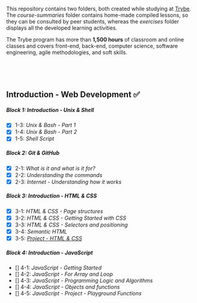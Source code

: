 This repository contains two folders, both created while studying at [Trybe](https://www.betrybe.com/).
The *course-summaries* folder contains home-made compiled lessons, so they can be consulted by peer students, whereas the *exercises* folder displays all the developed learning activities.

The Trybe program has more than **1,500 hours** of classroom and online classes and covers front-end, back-end, computer science, software engineering, agile methodologies, and soft skills.


<br>

​
## Introduction - Web Development :white_check_mark:

##### Block 1: Introduction - Unix & Shell
- [x] 1-3: *Unix & Bash - Part 1*
- [x] 1-4: *Unix & Bash - Part 2*
- [x] 1-5: *Shell Script*

##### Block 2: Git & GitHub 
- [x] 2-1: *What is it and what is it for?*
- [x] 2-2: *Understanding the commands*
- [x] 2-3: *Internet - Understanding how it works*

##### Block 3: Introduction - HTML & CSS
- [x] 3-1: *HTML & CSS - Page structures*
- [x] 3-2: *HTML & CSS - Getting Started with CSS*
- [x] 3-3: *HTML & CSS - Selectors and positioning*
- [x] 3-4: *Semantic HTML*
- [x] 3-5: *[Project - HTML & CSS]()*

##### Block 4: Introduction - JavaScript
- [] 4-1: *JavaScript - Getting Started*
- [] 4-2: *JavaScript - For Array and Loop*
- [] 4-3: *JavaScript - Programming Logic and Algorithms*
- [] 4-4: *JavaScript - Objects and functions*
- [] 4-5: *JavaScript - Project - Playground Functions*

<!-- ##### Block 5: Introduction - JavaScript - HTML
- [] 5-1: *JavaScript - DOM and selectors*
- [] 5-2: *JavaScript - Working with elements*
- [] 5-3: *JavaScript - Events*
- [] 5-4: *JavaScript - Web Storage*
- [] 5-5: *[Project - Meme Generator]()*
- [] 5-6: *[Project - Art with Pixels]()*
- [] 5-7: *[Project - To Do List]()*
- [] 5-8: *[Bonus Project - Color Guess]()*
- [] 5-9: *[Bonus Project - Mistery Letter]()* -->

<!-- ## Front-end development :hourglass_flowing_sand:
##### Block 6: Introduction - Front-end
- [] 6-1: *HTML & CSS - Forms*
- [] 6-2: *JavaScript libraries and CSS frameworks*
- [] 6-3: *CSS Flexbox - Part 1*
- [] 6-4: *CSS Flexbox - Part 2*
- [] 6-5: *CSS Responsivo - Mobile first*
- [] 6-6: *[Project - Facebook signup page]()* -->

<!-- ##### Block 7: Javascript ES6
- [] 7-1: *Let, const, arrow functions & template literals*
- [] 7-2: *Objects*
- [] 7-3: *Unit tests*
- [] 7-4: *Testing baby steps (TDD)*
- [] 7-5: *Project - Unit tests practice with npm* -->

<!-- ##### Block 8: Javascript Higher Order Functions (HOFs)
- [] 8-1: *forEach, find, some, every, sort*
- [] 8-2: *map e filter*
- [] 8-3: *reduce*
- [] 8-4: *spread operator, rest, destructuring, abbreviation object literal and default parameters*
- [] 8-5: *Project - Zoo Functions* -->

<!-- ##### Block 9: Jest, Javascript asynchronous, callbacks and promises
- [] 9-1: *First steps using Jest*
- [] 9-2: *Javascript asynchronous and callbacks*
- [] 9-3: *Javascript Promises*
- [] 9-4: *Project - Shopping Cart* -->

<!-- ##### Block 10: Testing asynchronous code with Jest
- [] 10-1: *Testing asynchronous code*
- [] 10-1: *Simulating behaviours* -->

